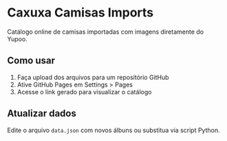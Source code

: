 
# Caxuxa Camisas Imports

Catálogo online de camisas importadas com imagens diretamente do Yupoo.

## Como usar

1. Faça upload dos arquivos para um repositório GitHub
2. Ative GitHub Pages em Settings > Pages
3. Acesse o link gerado para visualizar o catálogo

## Atualizar dados

Edite o arquivo `data.json` com novos álbuns ou substitua via script Python.
